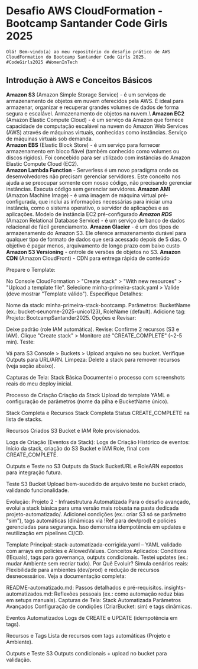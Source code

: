 # Desafio AWS CloudFormation - Bootcamp Santander Code Girls 2025

```
Olá! Bem-vindo(a) ao meu repositório do desafio prático de AWS CloudFormation do Bootcamp Santander Code Girls 2025.
#CodeGirls2025 #WomenInTech
```


## Introdução à AWS e Conceitos Básicos
**Amazon S3** (Amazon Simple Storage Service) - é um serviços de armazenamento de objetos em nuvem oferecidos pela AWS. É ideal para armazenar, organizar e recuperar grandes volumes de dados de forma segura e escalável. Armazenamento de objetos na nuvem.\\
**Amazon EC2** (Amazon Elastic Compute Cloud) - é um serviço da Amazon que fornece capacidade de computação escalável na nuvem do Amazon Web Services (AWS) através de máquinas virtuais, conhecidas como instâncias. Serviço de máquinas virtuais sob demanda.\
**Amazon EBS** (Elastic Block Store) - é um serviço para fornecer armazenamento em bloco fiável (também conhecido como volumes ou discos rígidos). Foi concebido para ser utilizado com instâncias do Amazon Elastic Compute Cloud (EC2).\
**Amazon Lambda Function** - Serverless é um novo paradigma onde os desenvolvedores não precisam gerenciar servidores. Este conceito nos ajuda a se preocupar somente com nosso código, não precisando gerenciar instâncias. Executa código sem gerenciar servidores.
**Amazon AMI** (Amazon Machine Image) - é uma imagem de máquina virtual pré-configurada, que inclui as informações necessárias para iniciar uma instância, como o sistema operativo, o servidor de aplicações e as aplicações. Modelo de instância EC2 pré-configurado
***Amazon RDS*** (Amazon Relational Database Service) - é um serviço de banco de dados relacional de fácil gerenciamento.
**Amazon Glacier** - é um dos tipos de armazenamento do Amazon S3. Ele oferece armazenamento durável para qualquer tipo de formato de dados que será acessado depois de 5 dias. O objetivo é pagar menos, arquivamento de longo prazo com baixo custo
**Amazon S3 Versioning** - ontrole de versões de objetos no S3.
**Amazon CDN** (Amazon CloudFront) - CDN para entrega rápida de conteúdo


Prepare o Template:

No Console CloudFormation > "Create stack" > "With new resources" > "Upload a template file".
Selecione minha-primeira-stack.yaml > Valide (deve mostrar "Template válido").
Especifique Detalhes:

Nome da stack: minha-primeira-stack-bootcamp.
Parâmetros: BucketName (ex.: bucket-seunome-2025-unico123), RoleName (default).
Adicione tag: Projeto: BootcampSantander2025.
Opções e Revisar:

Deixe padrão (role IAM automática).
Revise: Confirme 2 recursos (S3 e IAM).
Clique "Create stack" > Monitore até "CREATE_COMPLETE" (~2-5 min).
Teste:

Vá para S3 Console > Buckets > Upload arquivo no seu bucket.
Verifique Outputs para URL/ARN.
Limpeza: Delete a stack para remover recursos (veja seção abaixo).

Capturas de Tela: Stack Básica
Documentei o processo com screenshots reais do meu deploy inicial.

Processo de Criação
Criação da Stack Upload do template YAML e configuração de parâmetros (nome da pilha e BucketName único).

Stack Completa e Recursos
Stack Completa Status CREATE_COMPLETE na lista de stacks.

Recursos Criados S3 Bucket e IAM Role provisionados.

Logs de Criação (Eventos da Stack): Logs de Criação Histórico de eventos: Início da stack, criação do S3 Bucket e IAM Role, final com CREATE_COMPLETE.

Outputs e Teste no S3
Outputs da Stack BucketURL e RoleARN expostos para integração futura.

Teste S3 Bucket Upload bem-sucedido de arquivo teste no bucket criado, validando funcionalidade.

Evolução: Projeto 2 - Infraestrutura Automatizada
Para o desafio avançado, evolui a stack básica para uma versão mais robusta na pasta dedicada projeto-automatizado/. Adicionei condições (ex.: criar S3 só se parâmetro "sim"), tags automáticas (dinâmicas via !Ref para dev/prod) e policies gerenciadas para segurança. Isso demonstra idempotência em updates e reutilização em pipelines CI/CD.

Template Principal: stack-automatizada-corrigida.yaml – YAML validado com arrays em policies e AllowedValues.
Conceitos Aplicados: Conditions (!Equals), tags para governança, outputs condicionais. Testei updates (ex.: mudar Ambiente sem recriar tudo).
Por Quê Evoluir? Simula cenários reais: Flexibilidade para ambientes (dev/prod) e redução de recursos desnecessários.
Veja a documentação completa:

README-automatizado.md: Passos detalhados e pré-requisitos.
insights-automatizados.md: Reflexões pessoais (ex.: como automação reduz bias em setups manuais).
Capturas de Tela: Stack Automatizada
Parâmetros Avançados Configuração de condições (CriarBucket: sim) e tags dinâmicas.

Eventos Automatizados Logs de CREATE e UPDATE (idempotência em tags).

Recursos e Tags Lista de recursos com tags automáticas (Projeto e Ambiente).

Outputs e Teste S3 Outputs condicionais + upload no bucket para validação.


